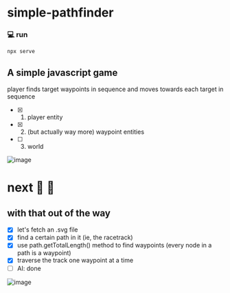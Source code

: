 # simple-pathfinder

### 💻 run
`npx serve` 

## A simple javascript game 
player finds target waypoints in sequence and moves towards each target in sequence 

- [x] 1. player entity
- [x] 2. (but actually way more) waypoint entities
- [ ] 3. world

![image](https://github.com/ikbensiep/simple-pathfinder/assets/5741190/56c1aa10-5253-4dd0-917e-bcca124001d8)

# next 👞 👞

## with that out of the way 
- [x] let's fetch an .svg file
- [x] find a certain path in it (ie, the racetrack)
- [x] use path.getTotalLength() method to find waypoints (every node in a path is a waypoint)
- [x] traverse the track one waypoint at a time
- [ ] AI: done

![image](https://github.com/ikbensiep/simple-pathfinder/assets/5741190/d93b2b35-d1a5-4248-87a4-d1360b14b11c)
